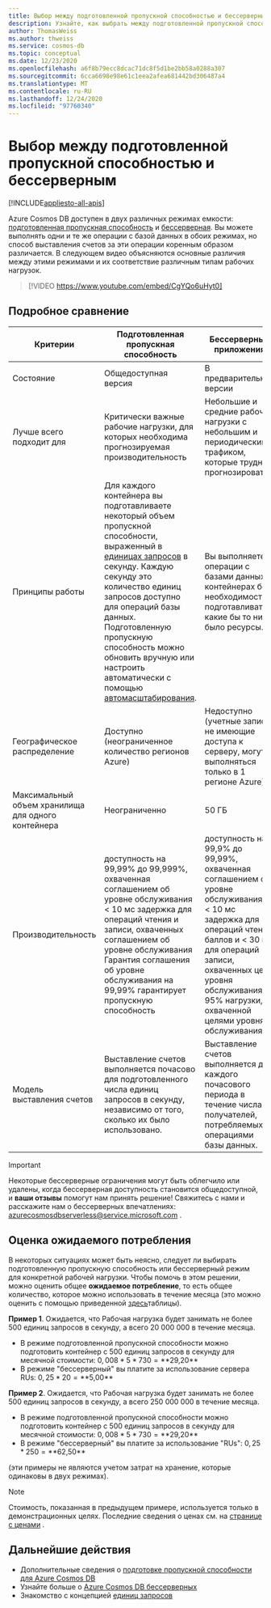 ```yaml
---
title: Выбор между подготовленной пропускной способностью и бессерверным Azure Cosmos DB
description: Узнайте, как выбрать между подготовленной пропускной способностью и бессерверной рабочей нагрузкой.
author: ThomasWeiss
ms.author: thweiss
ms.service: cosmos-db
ms.topic: conceptual
ms.date: 12/23/2020
ms.openlocfilehash: a6f8b79ecc8dcac71dc8f5d1be2bb58a0288a307
ms.sourcegitcommit: 6cca6698e98e61c1eea2afea681442bd306487a4
ms.translationtype: MT
ms.contentlocale: ru-RU
ms.lasthandoff: 12/24/2020
ms.locfileid: "97760340"
---
```

# <a name="how-to-choose-between-provisioned-throughput-and-serverless"></a>Выбор между подготовленной пропускной способностью и бессерверным
[!INCLUDE[appliesto-all-apis](includes/appliesto-all-apis.md)]

Azure Cosmos DB доступен в двух различных режимах емкости: [подготовленная пропускная способность](set-throughput.md) и [бессерверная](serverless.md). Вы можете выполнять одни и те же операции с базой данных в обоих режимах, но способ выставления счетов за эти операции коренным образом различается. В следующем видео объясняются основные различия между этими режимами и их соответствие различным типам рабочих нагрузок.

> [!VIDEO https://www.youtube.com/embed/CgYQo6uHyt0]

## <a name="detailed-comparison"></a>Подробное сравнение

| Критерии | Подготовленная пропускная способность | Бессерверные приложения |
| --- | --- | --- |
| Состояние | Общедоступная версия | В предварительной версии |
| Лучше всего подходит для | Критически важные рабочие нагрузки, для которых необходима прогнозируемая производительность | Небольшие и средние рабочие нагрузки с небольшим и периодическим трафиком, которые трудно прогнозировать |
| Принципы работы | Для каждого контейнера вы подготавливаете некоторый объем пропускной способности, выраженный в [единицах запросов](request-units.md) в секунду. Каждую секунду это количество единиц запросов доступно для операций базы данных. Подготовленную пропускную способность можно обновить вручную или настроить автоматически с помощью [автомасштабирования](provision-throughput-autoscale.md). | Вы выполняете операции с базами данных в контейнерах без необходимости подготавливать какие бы то ни было ресурсы. |
| Географическое распределение | Доступно (неограниченное количество регионов Azure) | Недоступно (учетные записи, не имеющие доступа к серверу, могут выполняться только в 1 регионе Azure) |
| Максимальный объем хранилища для одного контейнера | Неограниченно | 50 ГБ |
| Производительность | доступность на 99,99% до 99,999%, охваченная соглашением об уровне обслуживания<br>< 10 мс задержка для операций чтения и записи, охваченных соглашением об уровне обслуживания<br>Гарантия соглашения об уровне обслуживания на 99,99% гарантирует пропускную способность | доступность на 99,9% до 99,99%, охваченная соглашением об уровне обслуживания<br>< 10 мс задержка для операций чтения баллов и < 30 мс для операций записи, охваченных цели уровня обслуживания<br>95% нагрузки, охваченной целями уровня обслуживания |
| Модель выставления счетов | Выставление счетов выполняется почасово для подготовленного числа единиц запросов в секунду, независимо от того, сколько их было использовано. | Выставление счетов выполняется для каждого почасового периода в течение числа получателей, потребляемых операциями базы данных. |

> [!IMPORTANT]
> Некоторые бессерверные ограничения могут быть облегчило или удалены, когда бессерверная доступность становится общедоступной, и **ваши отзывы** помогут нам принять решение! Свяжитесь с нами и расскажите нам о бессерверных впечатлениях: [azurecosmosdbserverless@service.microsoft.com](mailto:azurecosmosdbserverless@service.microsoft.com) .

## <a name="estimating-your-expected-consumption"></a>Оценка ожидаемого потребления

В некоторых ситуациях может быть неясно, следует ли выбирать подготовленную пропускную способность или бессерверный режим для конкретной рабочей нагрузки. Чтобы помочь в этом решении, можно оценить общее **ожидаемое потребление**, то есть общее количество, которое можно использовать в течение месяца (это можно оценить с помощью приведенной [здесь](plan-manage-costs.md#estimating-serverless-costs)таблицы).

**Пример 1**. Ожидается, что Рабочая нагрузка будет занимать не более 500 единиц запросов в секунду, а всего 20 000 000 в течение месяца.

- В режиме подготовленной пропускной способности можно подготовить контейнер с 500 единиц запросов в секунду для месячной стоимости: $0,008 * 5 * 730 = **$29,20**
- В режиме "бессерверный" вы платите за использование сервера RUs: $0,25 * 20 = **$5,00**

**Пример 2**. Ожидается, что Рабочая нагрузка будет занимать не более 500 единиц запросов в секунду, а всего 250 000 000 в течение месяца.

- В режиме подготовленной пропускной способности можно подготовить контейнер с 500 единиц запросов в секунду для месячной стоимости: $0,008 * 5 * 730 = **$29,20**
- В режиме "бессерверный" вы платите за использование "RUs": $0,25 * 250 = **$62,50**

(эти примеры не являются учетом затрат на хранение, которые одинаковы в двух режимах).

> [!NOTE]
> Стоимость, показанная в предыдущем примере, используется только в демонстрационных целях. Последние сведения о ценах см. на [странице с ценами](https://azure.microsoft.com/pricing/details/cosmos-db/) .

## <a name="next-steps"></a>Дальнейшие действия

- Дополнительные сведения о [подготовке пропускной способности для Azure Cosmos DB](set-throughput.md)
- Узнайте больше о [Azure Cosmos DB бессерверных](serverless.md)
- Знакомство с концепцией [единиц запросов](request-units.md)
